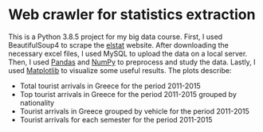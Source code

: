 # Web crawler for statistics extraction

This is a Python 3.8.5 project for my big data course. First, I used BeautifulSoup4 to scrape the [elstat](https://www.statistics.gr/) website. After downloading the necessary excel files, I used MySQL to upload the data on a local server. Then, I used [Pandas](https://pandas.pydata.org/) and [NumPy](https://numpy.org/) to preprocess and study the data. Lastly, I used [Matplotlib](https://matplotlib.org/) to visualize some useful results. The plots describe:
* Total tourist arrivals in Greece for the period 2011-2015 
* Top tourist arrivals in Greece for the period 2011-2015 grouped by nationality
* Tourist arrivals in Greece grouped by vehicle for the period 2011-2015
* Tourist arrivals for each semester for the period 2011-2015
